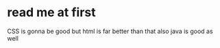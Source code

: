 # read me at first

CSS is gonna be good
but html is far better than that
also java is good as well
